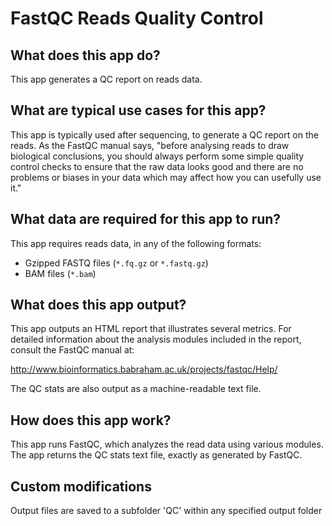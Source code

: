# FastQC Reads Quality Control

## What does this app do?

This app generates a QC report on reads data.

## What are typical use cases for this app?

This app is typically used after sequencing, to generate a QC report on the reads. As the FastQC manual says, "before analysing
reads to draw biological conclusions, you should always perform some simple quality control checks to ensure
that the raw data looks good and there are no problems or biases in your data which may affect how you can usefully use it."

## What data are required for this app to run?

This app requires reads data, in any of the following formats:

- Gzipped FASTQ files (`*.fq.gz` or `*.fastq.gz`)
- BAM files (`*.bam`)

## What does this app output?

This app outputs an HTML report that illustrates several metrics. For detailed information about the analysis modules included
in the report, consult the FastQC manual at:

http://www.bioinformatics.babraham.ac.uk/projects/fastqc/Help/

The QC stats are also output as a machine-readable text file.

## How does this app work?

This app runs FastQC, which analyzes the read data using various modules. The app returns the QC stats text file, exactly as
generated by FastQC.


## Custom modifications
Output files are saved to a subfolder 'QC' within any specified output folder